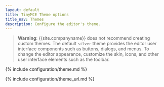 ```yaml
---
layout: default
title: TinyMCE Theme options
title_nav: Themes
description: Configure the editor's theme.
---
```


> **Warning**: {{site.companyname}} does not recommend creating custom themes. The default `silver` theme provides the editor user interface components such as buttons, dialogs, and menus. To change the editor appearance, customize the skin, icons, and other user interface elements such as the toolbar.

{% include configuration/theme.md %}

{% include configuration/theme_url.md %}
